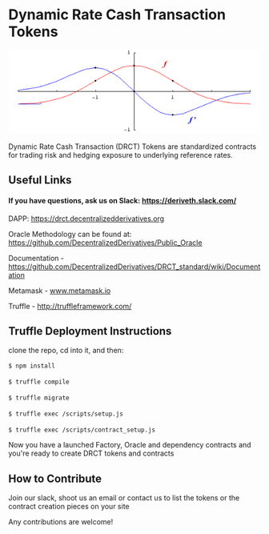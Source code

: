 
# Dynamic Rate Cash Transaction Tokens


![Derivative](./public/derivative.png)

Dynamic Rate Cash Transaction (DRCT) Tokens are standardized contracts for trading risk and hedging exposure to underlying reference rates.

## Useful Links

#### If you have questions, ask us on Slack: https://deriveth.slack.com/

DAPP:  https://drct.decentralizedderivatives.org 

Oracle Methodology can be found at: https://github.com/DecentralizedDerivatives/Public_Oracle

Documentation - https://github.com/DecentralizedDerivatives/DRCT_standard/wiki/Documentation

Metamask - www.metamask.io 

Truffle - http://truffleframework.com/


## Truffle Deployment Instructions

clone the repo, cd into it, and then:

    $ npm install

    $ truffle compile

    $ truffle migrate

    $ truffle exec /scripts/setup.js

    $ truffle exec /scripts/contract_setup.js

Now you have a launched Factory, Oracle and dependency contracts and you're ready to create DRCT tokens and contracts

## How to Contribute
Join our slack, shoot us an email or contact us to list the tokens or the contract creation pieces on your site

Any contributions are welcome!
